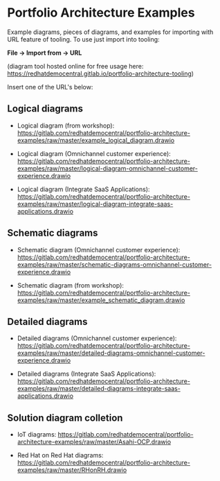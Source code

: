 # Portfolio Architecture Examples

Example diagrams, pieces of diagrams, and examples for importing with URL feature of tooling. To use just import into tooling:

  **File -> Import from -> URL** 

(diagram tool hosted online for free usage here: https://redhatdemocentral.gitlab.io/portfolio-architecture-tooling)

Insert one of the URL's below:

## Logical diagrams

  - Logical diagram (from workshop): https://gitlab.com/redhatdemocentral/portfolio-architecture-examples/raw/master/example_logical_diagram.drawio

  - Logical diagram (Omnichannel customer experience): https://gitlab.com/redhatdemocentral/portfolio-architecture-examples/raw/master/logical-diagram-omnichannel-customer-experience.drawio
  
  - Logical diagram (Integrate SaaS Applications): https://gitlab.com/redhatdemocentral/portfolio-architecture-examples/raw/master/logical-diagram-integrate-saas-applications.drawio

## Schematic diagrams

  - Schematic diagram (Omnichannel customer experience): https://gitlab.com/redhatdemocentral/portfolio-architecture-examples/raw/master/schematic-diagrams-omnichannel-customer-experience.drawio
  
  - Schematic diagram (from workshop): https://gitlab.com/redhatdemocentral/portfolio-architecture-examples/raw/master/example_schematic_diagram.drawio

## Detailed diagrams

  - Detailed diagrams (Omnichannel customer experience): https://gitlab.com/redhatdemocentral/portfolio-architecture-examples/raw/master/detailed-diagrams-omnichannel-customer-experience.drawio
  
  - Detailed diagrams (Integrate SaaS Applications): https://gitlab.com/redhatdemocentral/portfolio-architecture-examples/raw/master/detailed-diagrams-integrate-saas-applications.drawio
 
## Solution diagram colletion

  - IoT diagrams: https://gitlab.com/redhatdemocentral/portfolio-architecture-examples/raw/master/Asahi-OCP.drawio
  
  - Red Hat on Red Hat diagrams: https://gitlab.com/redhatdemocentral/portfolio-architecture-examples/raw/master/RHonRH.drawio
